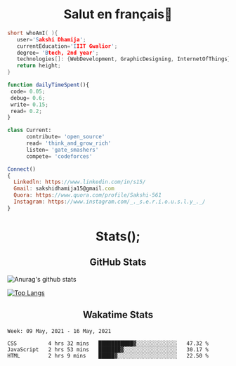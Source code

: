 ### <h1 align='center'>Salut en français👋</h1>

<!--
**secrashi/secrashi** is a ✨ _special_ ✨ repository because its `README.md` (this file) appears on your GitHub profile.
Here are some ideas to get you started:
🤔 I’m looking for help with ...
📫 How to reach me: 
 - <img src= " https://img.shields.io/badge/WHATSAPP-25D366?&style=for-the-badge&logo=whatsapp&logoColor=white"/> 8349046111
 - <img src= "https://img.shields.io/badge/gmail-D14836?&style=for-the-badge&logo=gmail&logoColor=white" /> sakshidhamija15@gmail.com
![Top Langs](https://github-readme-stats.vercel.app/api/top-langs/?username=secrashi&theme=tokyonight)
![Anurag's github stats](https://github-readme-stats.vercel.app/api?username=secrashi&show_icons=true&theme=radical)
[![Top Langs](https://github-readme-stats.vercel.app/api/top-langs/?username=secrashi&layout=compact)](https://github.com/secrashi/github-readme-stats)
[![Instagram Badge](https://img.shields.io/badge/-@savi.1311-e4405f?style=flat-square&labelColor=f94877&logo=instagram&logoColor=white&link=https://www.instagram.com/savi.1311/)](https://www.instagram.com/savi.1311/)

🔭 I’m a 2nd year student at IIIT Gwalior.

 🌱 I’m currently learning Augmented Reality and Virtual Reality.
 
 👯 I’m looking to collaborate on projects that use multiple technologies to innovate a better product.
 
 💬 Reach out to me for designing web page, building websites from scratch, handling the backends, and definitely for reccomending some awesome books.
  
 ⚡ Fun fact: I'm neither tea nor coffee person!
 <img src="https://github.com/secrashi/secrashi/blob/main/images/stat.svg" alt="WakaTime Activity"/>
-->


 ```C++
 short whoAmI( ){
    user='Sakshi Dhamija';
    currentEducation='IIIT Gwalior';
    degree= 'Btech, 2nd year';
    technologies[]: {WebDevelopment, GraphicDesigning, InternetOfThings};
    return height;
 }
 ```
 ```Javascript
 function dailyTimeSpent(){
  code= 0.05;
  debug= 0.6;
  write= 0.15;
  read= 0.2;
 }
 
 ```
 
 ```python
 class Current:
       contribute= 'open_source'
       read= 'think_and_grow_rich'
       listen= 'gate_smashers'
       compete= 'codeforces'
 ```
 ```javascript
 Connect()
 {
   Linkedln: https://www.linkedin.com/in/s15/ 
   Gmail: sakshidhamija15@gmail.com 
   Quora: https://www.quora.com/profile/Sakshi-561
   Instagram: https://www.instagram.com/_._s.e.r.i.o.u.s.l.y_._/
 }
 ```
### <h1 align='center'>Stats();</h1>


<h2 align='center'>GitHub Stats</h2>
 
 
![Anurag's github stats](https://github-readme-stats.vercel.app/api?username=secrashi&show_icons=true&theme=highcontrast)

[![Top Langs](https://github-readme-stats.vercel.app/api/top-langs/?username=secrashi&layout=compact)](https://github.com/anuraghazra/github-readme-stats)

<h2 align='center'>Wakatime Stats</h2>

<!--START_SECTION:waka-->
```text
Week: 09 May, 2021 - 16 May, 2021

CSS          4 hrs 32 mins   ███████████▓░░░░░░░░░░░░░   47.32 % 
JavaScript   2 hrs 53 mins   ███████▓░░░░░░░░░░░░░░░░░   30.17 % 
HTML         2 hrs 9 mins    █████▓░░░░░░░░░░░░░░░░░░░   22.50 % 
```
<!--END_SECTION:waka-->


